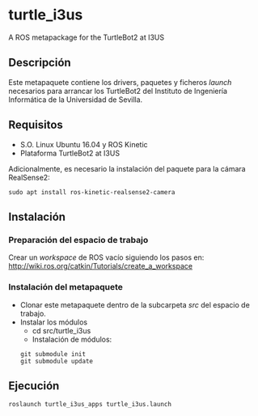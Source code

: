 # turtle_i3us
A  ROS metapackage for the TurtleBot2 at I3US

## Descripción

Este metapaquete contiene los drivers, paquetes y ficheros *launch* necesarios para arrancar los TurtleBot2 del Instituto de Ingeniería Informática de la Universidad de Sevilla. 

## Requisitos

- S.O. Linux Ubuntu 16.04 y ROS Kinetic 
- Plataforma TurtleBot2 at I3US

Adicionalmente, es necesario la instalación del paquete para la cámara RealSense2:

```
sudo apt install ros-kinetic-realsense2-camera
```

## Instalación

### Preparación del espacio de trabajo

Crear un *workspace* de ROS vacío siguiendo los pasos en: http://wiki.ros.org/catkin/Tutorials/create_a_workspace

### Instalación del metapaquete

- Clonar este metapaquete dentro de la subcarpeta *src* del espacio de trabajo. 
- Instalar los módulos
  + cd src/turtle_i3us
  + Instalación de módulos:
  ```
  git submodule init
  git submodule update
  ```
## Ejecución

```
roslaunch turtle_i3us_apps turtle_i3us.launch
```


